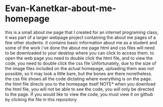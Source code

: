 # Evan-Kanetkar-about-me-homepage
this is a small about me page that I created for an internet programing class, it was part of a larger webpage project containing the about me pages of a few other students.
it contains basic information about me as a student and some of the work i've done
the about me page html and css files will need to be downloaded to your desktop where you can click to access them. 
to open the web page you need to double click the html file, and to view the code, you need to double click the css file
Unfortunately, due to the size of the image files included on the actual homepage, uploading them was not possible, so it may look a little bare, but the bones are there nonetheless. 
the css file shows all the code dictating where everything is on the page. 
the html file directs you to the homepage itself
NOTE* when you download the html file, you will not be able to see the code, you will only be directed to the page. If you would like to view the code, you must view it on github by clicking the file in this repository. 
